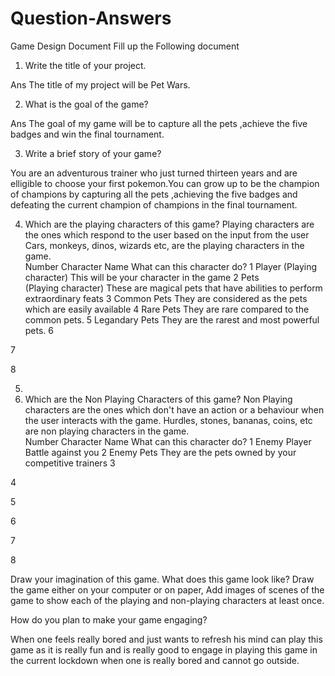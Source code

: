 # Question-Answers
Game Design Document
Fill up the Following document 





1. Write the title of your project.
   
 Ans  The title of my project will be Pet Wars.


2. What is the goal of the game? 

Ans   The goal of my game will be to capture all the pets ,achieve the five        badges and win the final tournament.


3. Write a brief story of your game?

You are an adventurous trainer who just turned thirteen years and are elligible to choose your first pokemon.You can grow up to be the champion of champions by capturing all the pets ,achieving the five badges and defeating the current champion of champions in the final tournament.








4. Which are the playing characters of this game? 
Playing characters are the ones which respond to the user based on the input from the user
Cars, monkeys, dinos, wizards etc, are the playing characters in the game.  
Number
Character Name
What can this character do? 
1
Player  (Playing character)
This will be your character in the game
2
 Pets   
  (Playing character)
These are magical pets that have abilities to perform extraordinary feats
3
Common Pets
They are considered as the pets which are easily available
4
Rare Pets
They are rare compared to the common pets.
5
Legandary Pets
They are the rarest and most powerful pets.
6


7


8


5. 
6. Which are the Non Playing Characters of this game?
Non Playing characters are the ones which don't have an action or a behaviour when the user interacts with the game.
Hurdles, stones, bananas, coins, etc are non playing characters in the game.   
Number
Character Name
What can this character do? 
1
Enemy Player
Battle against you
2
Enemy Pets
They are the pets owned by your competitive trainers
3


4


5


6


7


8





Draw your imagination of this game. What does this game look like?
Draw the game either on your computer or on paper, 
Add images of scenes of the game to show each of the playing and non-playing characters at least once.  







How do you plan to make your game engaging? 


When one feels really bored and just wants to refresh his mind can play this game as it is really fun and is really good to engage in playing this game in the current lockdown when one is really bored and cannot go outside.
